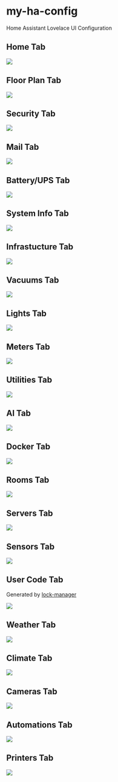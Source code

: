 # my-ha-config

Home Assistant Lovelace UI Configuration

## Home Tab

<img src="https://github.com/firstof9/my-ha-config/raw/master/images/home-screen.png">

## Floor Plan Tab

<img src="https://github.com/firstof9/my-ha-config/raw/master/images/floor-plan.gif">

## Security Tab

<img src="https://github.com/firstof9/my-ha-config/raw/master/images/security-tab.png">

## Mail Tab

<img src="https://github.com/firstof9/my-ha-config/raw/master/images/mail-tab.png">

## Battery/UPS Tab

<img src="https://github.com/firstof9/my-ha-config/raw/master/images/battery-tab.png">

## System Info Tab

<img src="https://github.com/firstof9/my-ha-config/raw/master/images/system-info-tab.png">

## Infrastucture Tab

<img src="https://github.com/firstof9/my-ha-config/raw/master/images/infrasturcture-tab.png">

## Vacuums Tab

<img src="https://github.com/firstof9/my-ha-config/raw/master/images/vacuum-tab.png">

## Lights Tab

<img src="https://github.com/firstof9/my-ha-config/raw/master/images/lights-tab.png">

## Meters Tab

<img src="https://github.com/firstof9/my-ha-config/raw/master/images/meters-tab.png">

## Utilities Tab

<img src="https://github.com/firstof9/my-ha-config/raw/master/images/utilities-tab.png">

## AI Tab

<img src="https://github.com/firstof9/my-ha-config/raw/master/images/AI-tab.png">

## Docker Tab

<img src="https://github.com/firstof9/my-ha-config/raw/master/images/docker-tab.png">

## Rooms Tab

<img src="https://github.com/firstof9/my-ha-config/raw/master/images/rooms-tab.png">

## Servers Tab

<img src="https://github.com/firstof9/my-ha-config/raw/master/images/servers-tab.png">

## Sensors Tab

<img src="https://github.com/firstof9/my-ha-config/raw/master/images/sensors-tab.png">

## User Code Tab

Generated by [lock-manager](https://github.com/firstof9/lock-manager/)

<img src="https://github.com/firstof9/my-ha-config/raw/master/images/usercode-tab.png">

## Weather Tab

<img src="https://github.com/firstof9/my-ha-config/raw/master/images/weather-tab.gif">

## Climate Tab

<img src="https://github.com/firstof9/my-ha-config/raw/master/images/climate-tab.png">

## Cameras Tab

<img src="https://github.com/firstof9/my-ha-config/raw/master/images/cameras-tab.png">

## Automations Tab

<img src="https://github.com/firstof9/my-ha-config/raw/master/images/automations-tab.png">

## Printers Tab

<img src="https://github.com/firstof9/my-ha-config/raw/master/images/printers-tab.png">

